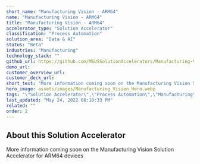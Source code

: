 ```yaml
---
short_name: "Manufacturing Vision - ARM64"
name: "Manufacturing Vision - ARM64"
title: "Manufacturing Vision - ARM64"
accelerator_type: "Solution Accelerator"
classification: "Process Automation"
solution_area: "Data & AI"
status: "Beta"
industries: "Manufacturing"
technology_stack: ""
github_url: https://github.com/MSUSSolutionAccelerators/Manufacturing-Vision-Solution-Accelerator-ARM64v8
demo_url: 
customer_overview_url: 
customer_deck_url: 
short_text: "More information coming soon on the Manufacturing Vision Solution Accelerator for ARM64 devices."
hero_image: assets/images/Manufacturing_Vision_Hero.webp
tags: "\"Solution Accelerator\",\"Process Automation\",\"Manufacturing\",\"Data & AI\",\"Beta\""
last_updated: "May 24, 2022 08:10:33 PM"
related: ""
order: 2
---
```

## About this Solution Accelerator

More information coming soon on the Manufacturing Vision Solution Accelerator for ARM64 devices